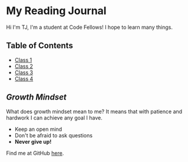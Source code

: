# My Reading Journal

Hi I'm TJ, I'm a student at Code Fellows! I hope to learn many things.

## Table of Contents

- [Class 1](class1.md)
- [Class 2](class2.md)
- [Class 3](class3.md)
- [Class 4](class4.md)

## *Growth Mindset*

What does growth mindset mean to me? It means that with patience and hardwork I can achieve any goal I have.

- Keep an open mind
- Don't be afraid to ask questions
- **Never give up!**

Find me at GitHub [here](https://github.com/tj-parker).
